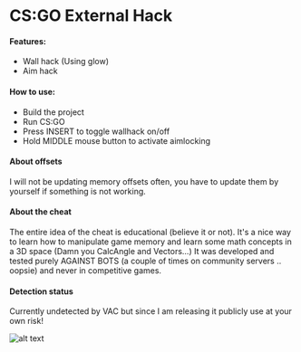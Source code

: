 # CS:GO External Hack
#### Features:
- Wall hack (Using glow)
- Aim hack

#### How to use:
- Build the project
- Run CS:GO
- Press INSERT to toggle wallhack on/off
- Hold MIDDLE mouse button to activate aimlocking

#### About offsets
I will not be updating memory offsets often, you have to update them by yourself if something is not working.

#### About the cheat
The entire idea of the cheat is educational (believe it or not).
It's a nice way to learn how to manipulate game memory and learn some math concepts in a 3D space (Damn you CalcAngle and Vectors...)
It was developed and tested purely AGAINST BOTS (a couple of times on community servers .. oopsie) and never in competitive games.

#### Detection status
Currently undetected by VAC but since I am releasing it publicly use at your own risk!

![alt text](https://i.imgur.com/2Xf5AFB.png)
